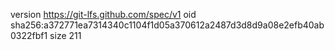 version https://git-lfs.github.com/spec/v1
oid sha256:a372771ea7314340c1104f1d05a370612a2487d3d8d9a08e2efb40ab0322fbf1
size 211
